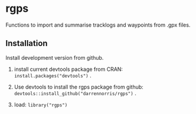 # rgps
Functions to import and summarise tracklogs and waypoints from .gpx files.

## Installation
Install development version from github.

1. install current devtools package from CRAN: `install.packages("devtools")` .

2. Use devtools to install the rgps package from github: `devtools::install_github("darrennorris/rgps")` .

3. load: `library("rgps")`
